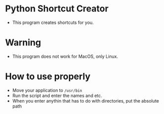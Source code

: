 # Python Shortcut Creator

* This program creates shortcuts for you.

# Warning

* This program does not work for MacOS, only Linux.

# How to use properly

* Move your application to `/usr/bin`
* Run the script and enter the names and etc.
* When you enter anythin that has to do with directories, put the absolute path
